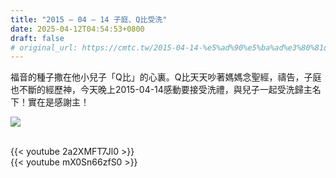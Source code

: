```yaml
---
title: "2015 – 04 – 14 子庭、Q比受洗"
date: 2025-04-12T04:54:53+0800
draft: false
# original_url: https://cmtc.tw/2015-04-14-%e5%ad%90%e5%ba%ad%e3%80%81q%e6%af%94%e5%8f%97%e6%b4%97
---
```




福音的種子撒在他小兒子「Q比」的心裏。Q比天天吵著媽媽念聖經，禱告，子庭也不斷的經歷神，今天晚上2015-04-14感動要接受洗禮，與兒子一起受洗歸主名下！實在是感謝主！

![](/images/子庭Q比受洗.jpg)

<br>
{{< youtube 2a2XMFT7Jl0 >}}
<br>
{{< youtube mX0Sn66zfS0 >}}
